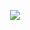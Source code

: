 <p align="center">
  <img align="center" src="https://github-readme-streak-stats.herokuapp.com/?user=eepun&theme=dark"/>
</p>
